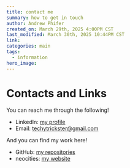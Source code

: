 ```yaml
---
title: contact me
summary: how to get in touch
author: Andrew Phifer
created_on: March 29th, 2025 4:00PM CST
last_modified: March 30th, 2025 10:44PM CST
link: 
categories: main
tags:
  - information
hero_image:
---
```


# Contacts and Links

You can reach me through the following!

* LinkedIn: [my profile](https://www.linkedin.com/in/andrew-phifer-2638b5202/)
* Email: techytrickster@gmail.com

And you can find my work here!

* GitHub: [my repositories](https://github.com/TechyTrickster)
* neocities: [my website]()